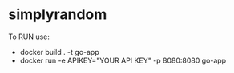 # simplyrandom

To RUN use:
- docker build . -t go-app
- docker run -e APIKEY="YOUR API KEY" -p 8080:8080 go-app
